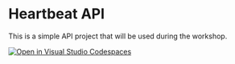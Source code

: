 # Heartbeat API

This is a simple API project that will be used during the workshop.

[![Open in Visual Studio Codespaces](https://img.shields.io/endpoint?style=social&url=https%3A%2F%2Faka.ms%2Fvso-badge)](https://online.visualstudio.com/environments/new?name=HeartbeatAPI&repo=bradygaster/HeartbeatAPI)